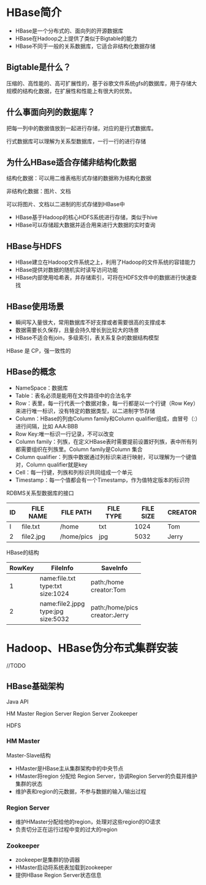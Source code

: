 # HBase简介

- HBase是一个分布式的、面向列的开源数据库
- HBase在Hadoop之上提供了类似于Bigtable的能力
- HBase不同于一般的关系数据库，它适合非结构化数据存储



## Bigtable是什么？

压缩的、高性能的、高可扩展性的，基于谷歌文件系统gfs的数据库，用于存储大规模的结构化数据，在扩展性和性能上有很大的优势。

## 什么事面向列的数据库？

 把每一列中的数据值放到一起进行存储，对应的是行式数据库。

行式数据库可以理解为关系型数据库，一行一行的进行存储

##  为什么HBase适合存储非结构化数据

结构化数据：可以用二维表格形式存储的数据称为结构化数据

非结构化数据：图片、文档

可以将图片、文档以二进制的形式存储到HBase中



- HBase基于Hadoop的核心HDFS系统进行存储，类似于hive
- HBase可以存储超大数据并适合用来进行大数据的实时查询

## HBase与HDFS

- HBase建立在Hadoop文件系统之上，利用了Hadoop的文件系统的容错能力
- HBase提供对数据的随机实时读写访问功能
- HBase内部使用哈希表，并存储索引，可将在HDFS文件中的数据进行快速查找



## HBase使用场景

- 瞬间写入量很大，常用数据库不好支撑或者需要很高的支撑成本
- 数据需要长久保存，且量会持久增长到比较大的场景
- HBase不适合有join，多级索引，表关系复杂的数据结构模型



HBase 是 CP，强一致性的



## HBase的概念

- NameSpace：数据库
- Table：表名必须是能用在文件路径中的合法名字
- Row：表里，每一行代表一个数据对象，每一行都是以一个行键（Row Key）来进行唯一标识，没有特定的数据类型，以二进制字节存储
- Column：HBase的列由Column family和Column qualifier组成，由冒号（:）进行间隔，比如 AAA:BBB
- Row Key:唯一标识一行记录，不可以改变
- Column family：列族，在定义HBase表时需要提前设置好列族，表中所有列都需要组织在列族里。Column family是Column 集合
- Column qualifier：列族中数据通过列标识来进行映射，可以理解为一个键值对，Column qualifier就是key
- Cell：每一行键，列族和列标识共同组成一个单元
- Timestamp：每一个值都会有一个Timestamp，作为值特定版本的标识符



RDBMS关系型数据库的接口

| ID   | FILE NAME | FILE PATH  | FILE TYPE | FILE SIZE | CREATOR |
| ---- | --------- | ---------- | --------- | --------- | ------- |
| I    | file.txt  | /home      | txt       | 1024      | Tom     |
| 2    | file2.jpg | /home/pics | jpg       | 5032      | Jerry   |

HBase的结构

| RowKey | FileInfo                                     | SaveInfo                           |
| ------ | -------------------------------------------- | ---------------------------------- |
| 1      | name:file.txt<br />type:txt<br />size:1024   | path:/home<br />creator:Tom        |
| 2      | name:file2.jppg<br />type:jpg<br />size:5032 | path:/home/pics<br />creator:Jerry |



# Hadoop、HBase伪分布式集群安装

//TODO



## HBase基础架构

Java API

HM Master Region Server Region Server      Zookeeper

HDFS



### HM Master

Master-Slave结构

- HMaster是HBase主从集群架构中的中央节点
- HMaster将region 分配给 Region Server，协调Region Server的负载并维护集群的状态
- 维护表和region的元数据，不参与数据的输入/输出过程

### Region Server

- 维护HMaster分配给他的region，处理对这些region的IO请求
- 负责切分正在运行过程中变的过大的region

### Zookeeper

- zookeeper是集群的协调器
- HMaster启动将系统表加载到zookeeper
- 提供HBase  Region Server状态信息

